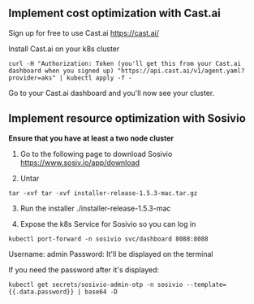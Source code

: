 ## Implement cost optimization with Cast.ai

Sign up for free to use Cast.ai https://cast.ai/

Install Cast.ai on your k8s cluster

```
curl -H "Authorization: Token (you'll get this from your Cast.ai dashboard when you signed up) "https://api.cast.ai/v1/agent.yaml?provider=aks" | kubectl apply -f -
```

Go to your Cast.ai dashboard and you'll now see your cluster.


## Implement resource optimization with Sosivio

**Ensure that you have at least a two node cluster**

1. Go to the following page to download Sosivio https://www.sosiv.io/app/download

2. Untar

```
tar -xvf tar -xvf installer-release-1.5.3-mac.tar.gz
```

3. Run the installer
./installer-release-1.5.3-mac

4. Expose the k8s Service for Sosivio so you can log in

```
kubectl port-forward -n sosivio svc/dashboard 8088:8088
```

Username: admin Password: It'll be displayed on the terminal

If you need the password after it's displayed:

```
kubectl get secrets/sosivio-admin-otp -n sosivio --template={{.data.password}} | base64 -D
```
